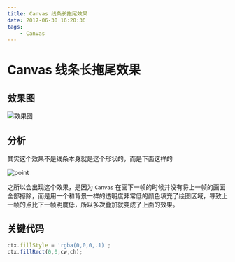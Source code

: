 ```yaml
---
title: Canvas 线条长拖尾效果
date: 2017-06-30 16:20:36
tags:
    - Canvas
---
```

# Canvas 线条长拖尾效果

## 效果图

![效果图](http://cdn.shianqi.com/20171110002414_MQAGeo_line.png)

## 分析

其实这个效果不是线条本身就是这个形状的，而是下面这样的

![point](http://cdn.shianqi.com/20171110002437_DJw4p0_point.png)

之所以会出现这个效果，是因为 `Canvas` 在画下一帧的时候并没有将上一帧的画面全部擦除，而是用一个和背景一样的透明度非常低的颜色填充了绘图区域，导致上一帧的点比下一帧明度低，所以多次叠加就变成了上面的效果。

## 关键代码

```javascript
ctx.fillStyle = 'rgba(0,0,0,.1)';
ctx.fillRect(0,0,cw,ch);
```
